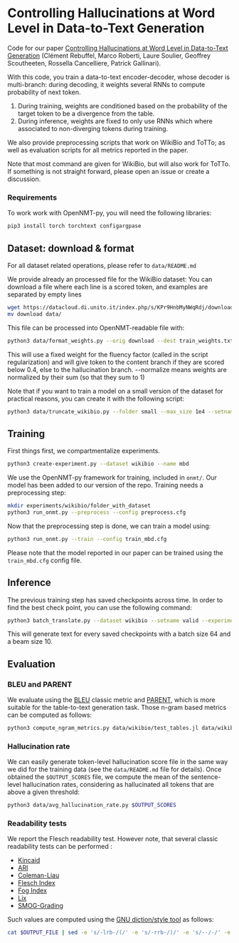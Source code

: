 # Controlling Hallucinations at Word Level in Data-to-Text Generation

Code for our paper [Controlling Hallucinations at Word Level in Data-to-Text Generation](https://arxiv.org/abs/2102.02810) (Clément Rebuffel, Marco Roberti, Laure Soulier, Geoffrey Scoutheeten, Rossella Cancelliere, Patrick Gallinari).

With this code, you train a data-to-text encoder-decoder, whose decoder is multi-branch: during decoding, it weights several RNNs to compute probability of next token.

  1) During training, weights are conditioned based on the probability of the target token to be a divergence from the table.  
  2) During inference, weights are fixed to only use RNNs which where associated to non-diverging tokens during training.
  
We also provide preprocessing scripts that work on WikiBio and ToTTo; as well as evaluation scripts for all metrics reported in the paper.

Note that most command are given for WikiBio, but will also work for ToTTo. If something is not straight forward, please open an issue or create a discussion.

### Requirements

To work work with OpenNMT-py, you will need the following libraries:

```bash
pip3 install torch torchtext configargpase
```


## Dataset: download & format

For all dataset related operations, please refer to `data/README.md`

We provide already an processed file for the WikiBio dataset: You can download a file where each line is a scored token, and examples are separated by empty lines

```bash
wget https://datacloud.di.unito.it/index.php/s/KPr9HnbMyNWqRdj/download
mv download data/
```

This file can be processed into OpenNMT-readable file with:

```bash
python3 data/format_weights.py --orig download --dest train_weights.txt --strategy thresholds --thresholds 0.4 --normalize --weight_regularization 1
```

This will use a fixed weight for the fluency factor (called in the script regularization) and will give token to the content branch if they are scored below 0.4, else to the hallucination branch. --normalize means weights are normalized by their sum (so that they sum to 1)


Note that if you want to train a model on a small version of the dataset for practical reasons, you can create it with the following script:

```bash
python3 data/truncate_wikibio.py --folder small --max_size 1e4 --setname train test
```



## Training

First things first, we compartmentalize experiments.

```bash
python3 create-experiment.py --dataset wikibio --name mbd
```

We use the OpenNMT-py framework for training, included in `onmt/`. Our model has been added to our version of the repo.
Training needs a preprocessing step:

```bash
mkdir experiments/wikibio/folder_with_dataset
python3 run_onmt.py --preprocess --config preprocess.cfg
```


Now that the preprocessing step is done, we can train a model using:

```bash
python3 run_onmt.py --train --config train_mbd.cfg
```

Please note that the model reported in our paper can be trained using the `train_mbd.cfg` config file.


## Inference

The previous training step has saved checkpoints across time. In order to find the best check point, you can use the following command:

```bash
python3 batch_translate.py --dataset wikibio --setname valid --experiment small --bsz 64 --bms 10 --blk 0 --gpu 0 --weights 0.5 0.4 0.1
```

This will generate text for every saved checkpoints with a batch size 64 and a beam size 10.


## Evaluation

### BLEU and  PARENT
We evaluate using the [BLEU](https://www.aclweb.org/anthology/P02-1040.pdf) classic metric and
[PARENT](https://www.aclweb.org/anthology/P19-1483.pdf), which is more suitable for the table-to-text generation task.
Those n-gram based metrics can be computed as follows:
```bash
python3 compute_ngram_metrics.py data/wikibio/test_tables.jl data/wikibio/test_output.txt $OUTPUT_FILE
```

### Hallucination rate
We can easily generate token-level hallucination score file in the same way we did for the training data (see the
`data/README.md` file for details). Once obtained the `$OUTPUT_SCORES` file, we compute the mean of the sentence-level
hallucination rates, considering as hallucinated all tokens that are above a given threshold:
```bash
python3 data/avg_hallucination_rate.py $OUTPUT_SCORES
```

### Readability tests
We report the Flesch readability test. However note, that several classic readability tests can be performed :
 * [Kincaid](https://en.wikipedia.org/wiki/Flesch%E2%80%93Kincaid_readability_tests)
 * [ARI](https://en.wikipedia.org/wiki/Automated_readability_index)
 * [Coleman-Liau](https://en.wikipedia.org/wiki/Coleman%E2%80%93Liau_index)
 * [Flesch Index](https://en.wikipedia.org/wiki/Flesch%E2%80%93Kincaid_readability_tests)
 * [Fog Index](https://en.wikipedia.org/wiki/Gunning_fog_index)
 * [Lix](https://en.wikipedia.org/wiki/Lix_(readability_test))
 * [SMOG-Grading](https://en.wikipedia.org/wiki/SMOG)

Such values are computed using the [GNU diction/style tool](https://www.gnu.org/software/diction/) as follows:
```bash
cat $OUTPUT_FILE | sed -e 's/-lrb-/(/' -e 's/-rrb-/)/' -e 's/--/-/' -e "s/''/\"/" -e 's/``/"/' -e 's/./\u&/' | style
```

